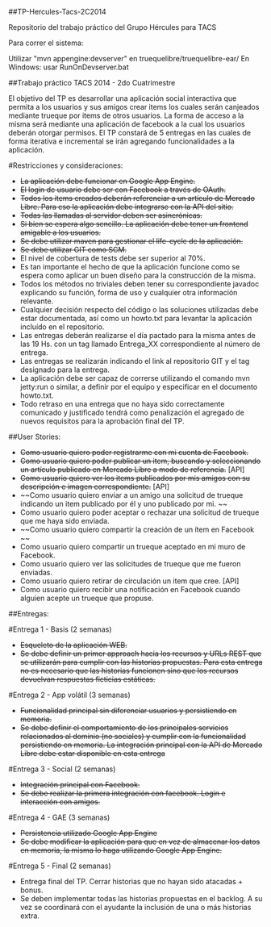 ##TP-Hercules-Tacs-2C2014


Repositorio del trabajo práctico del Grupo Hércules para TACS 

Para correr el sistema:

Utilizar "mvn appengine:devserver" en truequelibre/truequelibre-ear/
En Windows: usar RunOnDevserver.bat 



##Trabajo práctico TACS 2014 - 2do Cuatrimestre


El objetivo del TP es desarrollar una aplicación social interactiva que permita a los usuarios y sus amigos crear items los cuales serán canjeados mediante trueque por items de otros usuarios.
La forma de acceso a la misma será mediante una aplicación de facebook a la cual los usuarios deberán otorgar permisos.
El TP constará de 5 entregas en las cuales de forma iterativa e incremental se irán agregando funcionalidades a la aplicación.


#Restricciones y consideraciones:


* ~~La aplicación debe funcionar en Google App Engine.~~
* ~~El login de usuario debe ser con Facebook a través de OAuth.~~
* ~~Todos los items creados deberán referenciar a un artículo de Mercado Libre. Para eso la aplicación debe integrarse con la API del sitio.~~
* ~~Todas las llamadas al servidor deben ser asincrónicas.~~
* ~~Si bien se espera algo sencillo. La aplicación debe tener un frontend amigable a los usuarios.~~
* ~~Se debe utilizar maven para gestionar el life-cycle de la aplicación.~~
* ~~Se debe utilizar GIT como SCM.~~
* El nivel de cobertura de tests debe ser superior al 70%.
* Es tan importante el hecho de que la aplicación funcione como se espera como aplicar un buen diseño para la construcción de la misma.
* Todos los métodos no triviales deben tener su correspondiente javadoc explicando su función, forma de uso y cualquier otra información relevante.
* Cualquier decisión respecto del código o las soluciones utilizadas debe estar documentada, así como un howto.txt para levantar la aplicación incluído en el repositorio.
* Las entregas deberán realizarse el día pactado para la misma antes de las 19 Hs. con un tag llamado Entrega_XX correspondiente al número de entrega.
* Las entregas se realizarán indicando el link al repositorio GIT y el tag designado para la entrega.
* La aplicación debe ser capaz de correrse utilizando el comando mvn jetty:run o similar, a definir por el equipo y especificar en el documento howto.txt.
* Todo retraso en una entrega que no haya sido correctamente comunicado y justificado tendrá como penalización el agregado de nuevos requisitos para la aprobación final del TP.


##User Stories:


* ~~Como usuario quiero poder registrarme con mi cuenta de Facebook.~~
* ~~Como usuario quiero poder publicar un item, buscando y seleccionando un artículo publicado en Mercado Libre a modo de referencia.~~ [API]
* ~~Como usuario quiero ver los items publicados por mis amigos con su descripción e imagen correspondiente.~~ [API]
* ~~Como usuario quiero enviar a un amigo una solicitud de trueque indicando un item publicado por él y uno publicado por mi. ~~
* Como usuario quiero poder aceptar o rechazar una solicitud de trueque que me haya sido enviada. 
* ~~Como usuario quiero compartir la creación de un ítem en Facebook ~~
* Como usuario quiero compartir un trueque aceptado en mi muro de Facebook.
* Como usuario quiero ver las solicitudes de trueque que me fueron enviadas.
* Como usuario quiero retirar de circulación un item que cree. [API]
* Como usuario quiero recibir una notificación en Facebook cuando alguien acepte un trueque que propuse.


##Entregas:


#Entrega 1 - Basis (2 semanas)

* ~~Esqueleto de la aplicación WEB.~~
* ~~Se debe definir un primer approach hacia los recursos y URLs REST que se utilizarán para cumplir con las historias propuestas. Para esta entrega no es necesario que las historias funcionen sino que los recursos devuelvan respuestas ficticias estáticas.~~

#Entrega 2 - App volátil (3 semanas)

* ~~Funcionalidad principal sin diferenciar usuarios y persistiendo en memoria.~~
* ~~Se debe definir el comportamiento de los principales servicios relacionados al dominio (no sociales) y cumplir con la funcionalidad persistiendo en memoria. La integración principal con la API de Mercado Libre debe estar disponible en esta entrega~~

#Entrega 3 - Social (2 semanas)

* ~~Integración principal con Facebook.~~
* ~~Se debe realizar la primera integración con facebook. Login e interacción con amigos.~~

#Entrega 4 - GAE (3 semanas)

* ~~Persistencia utilizado Google App Engine~~
* ~~Se debe modificar la aplicación para que en vez de almacenar los datos en memoria, la misma lo haga utilizando Google App Engine.~~

#Entrega 5 - Final (2 semanas)

* Entrega final del TP. Cerrar historias que no hayan sido atacadas + bonus.
* Se deben implementar todas las historias propuestas en el backlog. A su vez se coordinará con el ayudante la inclusión de una o más historias extra.